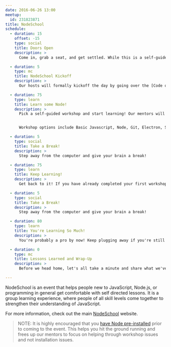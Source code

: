 ```yaml
---
date: 2016-06-26 13:00
meetup:
  id: 231823871
title: NodeSchool
schedule:
  - duration: 15
    offset: -15
    type: social
    title: Doors Open
    description: >
      Come in, grab a seat, and get settled. While this is a self-guided workshop, we do encourage everyone to pair up with another attendee. It is a great way to meet new people and help each other past small stumbling blocks.

  - duration: 5
    type: mc
    title: NodeSchool Kickoff
    description: >
      Our hosts will formally kickoff the day by going over the [Code of Conduct](http://sacjs.com/code-of-conduct/) and an overview of how NodeSchool works.

  - duration: 75
    type: learn
    title: Learn some Node!
    description: >
      Pick a self-guided workshop and start learning! Our mentors will be on hand to help you through any questions or problems you may have.


      Workshop options include Basic Javascript, Node, Git, Electron, Streams, GLSL Shaders, WebGL, Babel, and more! A complete list is available on the [NodeSchool website](http://nodeschool.io/#workshopper-list).

  - duration: 5
    type: social
    title: Take a Break!
    description: >
      Step away from the computer and give your brain a break!

  - duration: 75
    type: learn
    title: Keep Learning!
    description: >
      Get back to it! If you have already completed your first workshop, go ahead and get started on another!

  - duration: 5
    type: social
    title: Take a Break!
    description: >
      Step away from the computer and give your brain a break!

  - duration: 80
    type: learn
    title: You're Learning So Much!
    description: >
      You're probably a pro by now! Keep plugging away if you're still in a workshop, or pick one more to close out the day!

  - duration: 0
    type: mc
    title: Lessons Learned and Wrap-Up 
    description: >
      Before we head home, let's all take a minute and share what we've learned, what we're still stumped on, and what we're looking forward to.

---
```


NodeSchool is an event that helps people new to JavaScript, Node.js, or programming in general get comfortable with self directed lessons. It is a group learning experience, where people of all skill levels come together to strengthen their understanding of JavaScript.

For more information, check out the main [NodeSchool](http://nodeschool.io/) website.

> NOTE: It is highly encouraged that you [have Node pre-installed](https://nodejs.org/en/download/) prior to coming to the event. This helps you hit the ground running and frees up our mentors to focus on helping through workshop issues and not installation issues.

